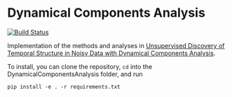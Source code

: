 # Dynamical Components Analysis

[![Build Status](https://travis-ci.com/BouchardLab/DynamicalComponentsAnalysis.svg?branch=master)](https://travis-ci.com/BouchardLab/DynamicalComponentsAnalysis)

Implementation of the methods and analyses in [Unsupervised Discovery of Temporal Structure in Noisy Data with Dynamical Components Analysis](https://arxiv.org/abs/1905.09944).

To install, you can clone the repository, `cd` into the DynamicalComponentsAnalysis folder, and run

`pip install -e . -r requirements.txt`
